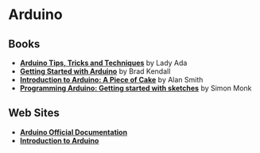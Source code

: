 # Arduino

## Books
* **[Arduino Tips, Tricks and Techniques](https://github.com/UlugbekMuslitdinov/awesome-sources/blob/main/Arduino/arduino-tips-tricks-and-techniques.pdf)** by Lady Ada
* **[Getting Started with Arduino](https://github.com/UlugbekMuslitdinov/awesome-sources/blob/main/Arduino/Getting_Started_with_Arduino.pdf)** by Brad Kendall 
* **[Introduction to Arduino: A Piece of Cake]()** by Alan Smith
* **[Programming Arduino: Getting started with sketches](https://github.com/UlugbekMuslitdinov/awesome-sources/blob/main/Arduino/Programming_Arduino_Getting_Started_With_Sketches.pdf)** by Simon Monk


## Web Sites
* **[Arduino Official Documentation](https://www.arduino.cc/en/Guide)**
* **[Introduction to Arduino](https://playground.arduino.cc/Main/ManualsAndCurriculum/)**
